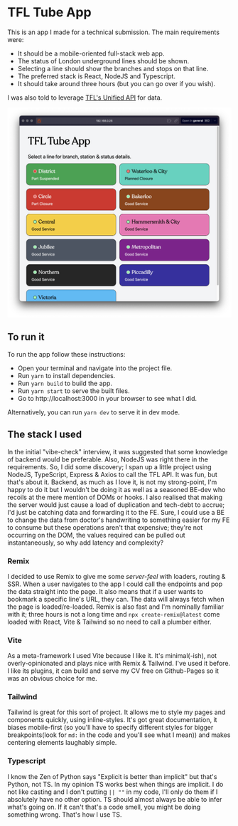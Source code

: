 # TFL Tube App

This is an app I made for a technical submission. The main requirements were:

- It should be a mobile-oriented full-stack web app.
- The status of London underground lines should be shown.
- Selecting a line should show the branches and stops on that line.
- The preferred stack is React, NodeJS and Typescript.
- It should take around three hours (but you can go over if you wish).

I was also told to leverage [TFL's Unified API](https://api.tfl.gov.uk/) for data.

![an image of the app](image.png)

## To run it

To run the app follow these instructions:

- Open your terminal and navigate into the project file.
- Run `yarn` to install dependencies.
- Run `yarn build` to build the app.
- Run `yarn start` to serve the built files.
- Go to http://localhost:3000 in your browser to see what I did.

Alternatively, you can run `yarn dev` to serve it in dev mode.

## The stack I used

In the initial "vibe-check" interview, it was suggested that some knowledge of backend would be preferable. Also, NodeJS was right there in the requirements. So, I did some discovery; I span up a little project using NodeJS, TypeScript, Express & Axios to call the TFL API. It was fun, but that's about it. Backend, as much as I love it, is not my strong-point, I'm happy to do it but I wouldn't be doing it as well as a seasoned BE-dev who recoils at the mere mention of DOMs or hooks.
I also realised that making the server would just cause a load of duplication and tech-debt to accrue; I'd just be catching data and forwarding it to the FE. Sure, I could use a BE to change the data from doctor's handwriting to something easier for my FE to consume but these operations aren't that expensive; they're not occurring on the DOM, the values required can be pulled out instantaneously, so why add latency and complexity?

### Remix

I decided to use Remix to give me some _server-feel_ with loaders, routing & SSR. When a user navigates to the app I could call the endpoints and pop the data straight into the page. It also means that if a user wants to bookmark a specific line's URL, they can. The data will always fetch when the page is loaded/re-loaded.
Remix is also fast and I'm nominally familiar with it; three hours is not a long time and `npx create-remix@latest` come loaded with React, Vite & Tailwind so no need to call a plumber either.

### Vite

As a meta-framework I used Vite because I like it. It's minimal(-ish), not overly-opinionated and plays nice with Remix & Tailwind. I've used it before. I like its plugins, it can build and serve my CV free on Github-Pages so it was an obvious choice for me.

### Tailwind

Tailwind is great for this sort of project. It allows me to style my pages and components quickly, using inline-styles. It's got great documentation, it biases mobile-first (so you'll have to specify different styles for bigger breakpoints(look for `md:` in the code and you'll see what I mean)) and makes centering elements laughably simple.

### Typescript

I know the Zen of Python says "Explicit is better than implicit" but that's Python, not TS. In my opinion TS works best when things are implicit. I do not like casting and I don't putting `|| ""` in my code, I'll only do them if I absolutely have no other option. TS should almost always be able to infer what's going on. If it can't that's a code smell, you might be doing something wrong. That's how I use TS.
